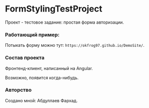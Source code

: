 # FormStylingTestProject

Проект - тестовое задание: простая форма авторизации.

### Работающий пример:

Потыкать форму можно тут: `https://okfrog97.github.io/DemoSite/`. 

### Состав проекта

Фронтенд-клиент, написанный на Angular.

Возможно, появится когда-нибудь.

### Авторство
Создано мной: Абдуллаев Фархад.
